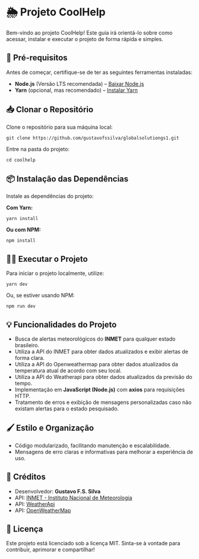 <h1>🌦️ Projeto CoolHelp</h1>

<p>Bem-vindo ao projeto CoolHelp! Este guia irá orientá-lo sobre como acessar, instalar e executar o projeto de forma rápida e simples.</p>

<h2>🚀 Pré-requisitos</h2>
<p>Antes de começar, certifique-se de ter as seguintes ferramentas instaladas:</p>
<ul>
    <li><strong>Node.js</strong> (Versão LTS recomendada) – <a href="https://nodejs.org/">Baixar Node.js</a></li>
    <li><strong>Yarn</strong> (opcional, mas recomendado) – <a href="https://classic.yarnpkg.com/en/docs/install">Instalar Yarn</a></li>
</ul>

<h2>📥 Clonar o Repositório</h2>
<p>Clone o repositório para sua máquina local:</p>
<pre><code>git clone https://github.com/gustavofssilva/globalsolutiongs1.git
</code></pre>

<p>Entre na pasta do projeto:</p>
<pre><code>cd coolhelp
</code></pre>

<h2>📦 Instalação das Dependências</h2>
<p>Instale as dependências do projeto:</p>
<p><strong>Com Yarn:</strong></p>
<pre><code>yarn install</code></pre>

<p><strong>Ou com NPM:</strong></p>
<pre><code>npm install</code></pre>

<h2>🏃‍♂️ Executar o Projeto</h2>
<p>Para iniciar o projeto localmente, utilize:</p>
<pre><code>yarn dev</code></pre>
<p>Ou, se estiver usando NPM:</p>
<pre><code>npm run dev</code></pre>

<h2>💡 Funcionalidades do Projeto</h2>
<ul>
    <li>Busca de alertas meteorológicos do <strong>INMET</strong> para qualquer estado brasileiro.</li>
    <li>Utiliza a API do INMET para obter dados atualizados e exibir alertas de forma clara.</li>
    <li>Utiliza a API do Openweathermap para obter dados atualizados da temperatura atual de acordo com seu local.</li>
    <li>Utiliza a API do Weatherapi para obter dados atualizados da previsão do tempo.</li>
    <li>Implementação em <strong>JavaScript (Node.js)</strong> com <strong>axios</strong> para requisições HTTP.</li>
    <li>Tratamento de erros e exibição de mensagens personalizadas caso não existam alertas para o estado pesquisado.</li>
</ul>

<h2>🖌️ Estilo e Organização</h2>
<ul>
    <li>Código modularizado, facilitando manutenção e escalabilidade.</li>
    <li>Mensagens de erro claras e informativas para melhorar a experiência de uso.</li>
</ul>

<h2>🤝 Créditos</h2>
<ul>
    <li>Desenvolvedor: <strong>Gustavo F.S. Silva</strong></li>
    <li>API: <a href="https://portal.inmet.gov.br/">INMET - Instituto Nacional de Meteorologia</a></li>
    <li>API: <a href="https://api.weatherapi.com/">WeatherApi</a></li>
    <li>API: <a href="https://api.openweathermap.org">OpenWeatherMap</a></li>
</ul>

<h2>📄 Licença</h2>
<p>Este projeto está licenciado sob a licença MIT. Sinta-se à vontade para contribuir, aprimorar e compartilhar!</p>
